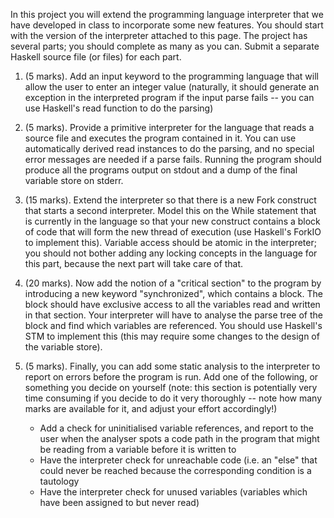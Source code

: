 

In this project you will extend the programming language interpreter that we have developed in class to incorporate some new features. You should start with the version of the interpreter attached to this page.
The project has several parts; you should complete as many as you can. Submit a separate Haskell source file (or files) for each part.

1. (5 marks). Add an input keyword to the programming language that will allow the user to enter an integer value (naturally, it should generate an exception in the interpreted program if the input parse fails -- you can use Haskell's read function to do the parsing)

2. (5 marks). Provide a primitive interpreter for the language that reads a source file and executes the program contained in it. You can use automatically derived read instances to do the parsing, and no special error messages are needed if a parse fails. Running the program should produce all the programs output on stdout and a dump of the final variable store on stderr.

3. (15 marks). Extend the interpreter so that there is a new Fork construct that starts a second interpreter. Model this on the While statement that is currently in the language so that your new construct contains a block of code that will form the new thread of execution (use Haskell's ForkIO to implement this). Variable access should be atomic in the interpreter; you should not bother adding any locking concepts in the language for this part, because the next part will take care of that.

4. (20 marks). Now add the notion of a "critical section" to the program by introducing a new keyword "synchronized", which contains a block. The block should have exclusive access to all the variables read and written in that section. Your interpreter will have to analyse the parse tree of the block and find which variables are referenced. You should use Haskell's STM to implement this (this may require some changes to the design of the variable store).

5. (5 marks). Finally, you can add some static analysis to the interpreter to report on errors before the program is run. Add one of the following, or something you decide on yourself (note: this section is potentially very time consuming if you decide to do it very thoroughly -- note how many marks are available for it, and adjust your effort accordingly!)
    - Add a check for uninitialised variable references, and report to the user when the analyser spots a code path in the program that might be reading from a variable before it is written to
    - Have the interpreter check for unreachable code (i.e. an "else" that could never be reached because the corresponding condition is a tautology
    - Have the interpreter check for unused variables (variables which have been assigned to but never read)